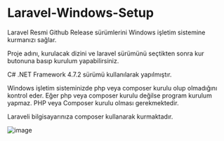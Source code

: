# Laravel-Windows-Setup

Laravel Resmi Github Release sürümlerini Windows işletim sistemine kurmanızı sağlar.


Proje adını, kurulacak dizini ve laravel sürümünü seçtikten sonra kur butonuna basıp kurulum yapabilirsiniz.

C# .NET Framework 4.7.2 sürümü kullanılarak yapılmıştır.

Windows işletim sisteminizde php veya composer kurulu olup olmadığını kontrol eder. Eğer php veya composer kurulu değilse program kurulum yapmaz. PHP veya Composer kurulu olması gerekmektedir.

Laraveli bilgisayarınıza composer kullanarak kurmaktadır.

![image](https://user-images.githubusercontent.com/10347131/232925964-add8dccb-0ba4-4e8a-bf8b-50dd85ed674c.png)
